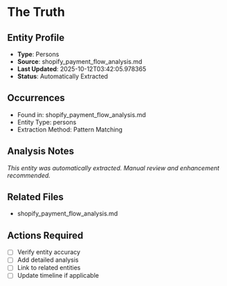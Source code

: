 # The Truth

## Entity Profile
- **Type**: Persons
- **Source**: shopify_payment_flow_analysis.md
- **Last Updated**: 2025-10-12T03:42:05.978365
- **Status**: Automatically Extracted

## Occurrences
- Found in: shopify_payment_flow_analysis.md
- Entity Type: persons
- Extraction Method: Pattern Matching

## Analysis Notes
*This entity was automatically extracted. Manual review and enhancement recommended.*

## Related Files
- shopify_payment_flow_analysis.md

## Actions Required
- [ ] Verify entity accuracy
- [ ] Add detailed analysis
- [ ] Link to related entities
- [ ] Update timeline if applicable
